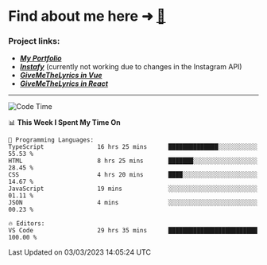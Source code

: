 # Find about me here ➜ [🧑](https://pauabella.dev)

### Project links:
- ***[My Portfolio](https://pauabella.dev)***
- ***[Instafy](https://instafy.me)*** (currently not working due to changes in the Instagram API)
- ***[GiveMeTheLyrics in Vue](https://lyrics.pauabella.dev)***
- ***[GiveMeTheLyrics in React](https://pauabella.dev/GiveMeTheLyrics)***

---
<!--START_SECTION:waka-->
![Code Time](http://img.shields.io/badge/Code%20Time-1%2C959%20hrs%2043%20mins-blue)

📊 **This Week I Spent My Time On** 

```text
💬 Programming Languages: 
TypeScript               16 hrs 25 mins      ██████████████░░░░░░░░░░░   55.53 % 
HTML                     8 hrs 25 mins       ███████░░░░░░░░░░░░░░░░░░   28.45 % 
CSS                      4 hrs 20 mins       ████░░░░░░░░░░░░░░░░░░░░░   14.67 % 
JavaScript               19 mins             ░░░░░░░░░░░░░░░░░░░░░░░░░   01.11 % 
JSON                     4 mins              ░░░░░░░░░░░░░░░░░░░░░░░░░   00.23 % 

🔥 Editors: 
VS Code                  29 hrs 35 mins      █████████████████████████   100.00 % 
```


 Last Updated on 03/03/2023 14:05:24 UTC
<!--END_SECTION:waka-->
